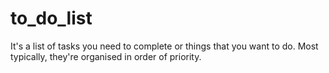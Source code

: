 # to_do_list
 It's a list of tasks you need to complete or things that you want to do. Most typically, they're organised in order of priority.
